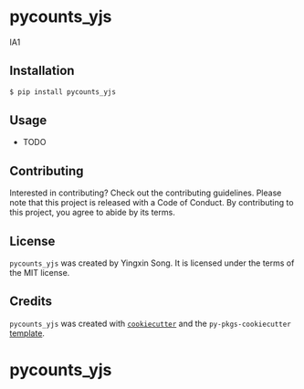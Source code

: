 # pycounts_yjs

IA1

## Installation

```bash
$ pip install pycounts_yjs
```

## Usage

- TODO

## Contributing

Interested in contributing? Check out the contributing guidelines. Please note that this project is released with a Code of Conduct. By contributing to this project, you agree to abide by its terms.

## License

`pycounts_yjs` was created by Yingxin Song. It is licensed under the terms of the MIT license.

## Credits

`pycounts_yjs` was created with [`cookiecutter`](https://cookiecutter.readthedocs.io/en/latest/) and the `py-pkgs-cookiecutter` [template](https://github.com/py-pkgs/py-pkgs-cookiecutter).
# pycounts_yjs
